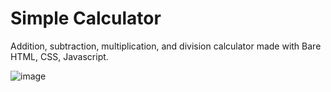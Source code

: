 # Simple Calculator
Addition, subtraction, multiplication, and division calculator made with Bare HTML, CSS, Javascript.

![image](https://github.com/user-attachments/assets/ecba5903-4188-4721-b8c1-62d518a73291)
